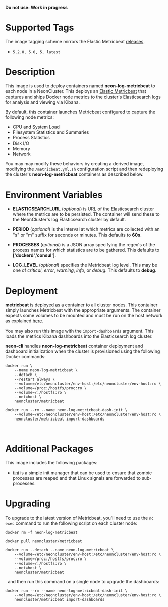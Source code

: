 **Do not use: Work in progress**

# Supported Tags

The image tagging scheme mirrors the Elastic Metricbeat [releases](https://www.elastic.co/downloads/past-releases).

* `5.2.0, 5.0, 5, latest`

# Description

This image is used to deploy containers named **neon-log-metricbeat** to each node in a NeonCluster.  This deploys an [Elastic Metricbeat](https://www.elastic.co/guide/en/beats/metricbeat/current/metricbeat-overview.html) that captures and ships Docker node metrics to the cluster's Elasticsearch logs for analysis and viewing via Kibana.

By default, this container launches Metricbeat configured to capture the following node metrics:

* CPU and System Load
* Filesystem Statistics and Summaries
* Process Statistics
* Disk I/O
* Memory
* Network

You may may modify these behaviors by creating a derived image, modifying the `/metricbeat.yml.sh` configuration script and then redeploying the cluster's **neon-log-metricbeat** containers as described below.

# Environment Variables

* **ELASTICSEARCH_URL** (*optional*) is URL of the Elasticsearch cluster where the metrics are to be persisted.  The container will send these to the NeonCluster's log Elasticsearch cluster by default.

* **PERIOD** (*optional*) is the interval at which metrics are collected with an "s" or "m" suffix for seconds or minutes.  This defaults to **60s**.

* **PROCESSES** (*optional*) is a JSON array specifying the regex's of the process names for which statistics are to be gathered.  This defaults to **['dockerd','consul']**.

* **LOG_LEVEL** (*optional*) specifies the Metricbeat log level.  This may be one of *critical*, *error*, *warning*, *info*, or *debug*.  This defaults to **debug**.

# Deployment

**metricbeat** is deployed as a container to all cluster nodes.  This container simply launches Metricbeat with the appropriate arguments.  The container expects some volumes to be mounted and must be run on the host network as explained [here](https://www.elastic.co/guide/en/beats/metricbeat/current/running-in-container.html).

You may also run this image with the `import-dashboards` argument.  This loads the metrics Kibana dashboards into the Elasticsearch log cluster.  

**neon-cli** handles **neon-log-metricbeat** container deployment and dashboard initialization when the cluster is provisioned using the following Docker commands:

````
docker run \
    --name neon-log-metricbeat \
    --detach \
    --restart always \
    --volume=/etc/neoncluster/env-host:/etc/neoncluster/env-host:ro \
    --volume=/proc:/hostfs/proc:ro \
    --volume=/:/hostfs:ro \
    --net=host \
    neoncluster/metricbeat
    
docker run --rm --name neon-log-metricbeat-dash-init \
    --volume=/etc/neoncluster/env-host:/etc/neoncluster/env-host:ro \
    neoncluster/metricbeat import-dashboards
````
&nbsp;
# Additional Packages

This image includes the following packages:

* [tini](https://github.com/krallin/tini) is a simple init manager that can be used to ensure that zombie processes are reaped and that Linux signals are forwarded to sub-processes.

# Upgrading

To upgrade to the latest version of Metricbeat, you'll need to use the `nc exec` command to run the following script on each cluster node:

````
docker rm -f neon-log-metricbeat

docker pull neoncluster/metricbeat

docker run --detach --name neon-log-metricbeat \
    --volume=/etc/neoncluster/env-host:/etc/neoncluster/env-host:ro \
    --volume=/proc:/hostfs/proc:ro \
    --volume=/:/hostfs:ro \
    --net=host \
    neoncluster/metricbeat
````
&nbsp;
and then run this command on a single node to upgrade the dashboards:
````
docker run --rm --name neon-log-metricbeat-dash-init \
    --volume=/etc/neoncluster/env-host:/etc/neoncluster/env-host:ro \
    neoncluster/metricbeat import-dashboards
````
&nbsp;
